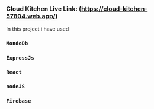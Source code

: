 ### Cloud Kitchen Live Link: (https://cloud-kitchen-57804.web.app/)

In this project i have used 

### `MondoDb`
### `ExpressJs`
### `React`
### `nodeJS`
### `Firebase`



